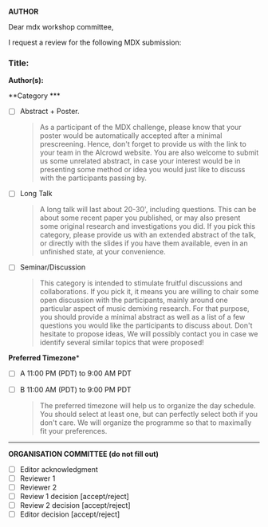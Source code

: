 <!-- Please title your PR with all author's name -->
<!-- Two spaces at the end of a line = new line -->

**AUTHOR**

Dear mdx workshop committee,

I request a review for the following MDX submission:

### **Title:**  

**Author(s):**  

**Category ***

* [ ] Abstract + Poster.
  > As a participant of the MDX challenge, please know that your poster would be automatically accepted after a minimal prescreening. Hence, don't forget to provide us with the link to your team in the AIcrowd website.
  > You are also welcome to submit us some unrelated abstract, in case your interest would be in presenting some method or idea you would just like to discuss with the participants passing by.
* [ ] Long Talk
  > A long talk will last about 20-30', including questions. This can be about some recent paper you published, or may also present some original research and investigations you did. If you pick this category, please provide us with an extended abstract of the talk, or  directly with the slides if you have them available, even in an unfinished state, at your convenience. 
* [ ] Seminar/Discussion
  > This category is intended to stimulate fruitful discussions and collaborations. If you pick it, it means you are willing to chair some open discussion with the participants, mainly around one particular aspect of music demixing research. For that purpose, you should provide a minimal abstract as well as a list of a few questions you would like the participants to discuss about. Don't hesitate to propose ideas, We will possibly contact you in case we identify several similar topics that were proposed!

**Preferred Timezone***

* [ ] A 11:00 PM (PDT) to 9:00 AM PDT
* [ ] B 11:00 AM (PDT) to 9:00 PM PDT

  > The preferred timezone will help us to organize the day schedule. You should select at least one, but can perfectly select both if you don't care. We will organize the programme so that to maximally fit your preferences.
---

**ORGANISATION COMMITTEE (do not fill out)**

* [ ] Editor acknowledgment
* [ ] Reviewer 1 
* [ ] Reviewer 2
* [ ] Review 1 decision [accept/reject]
* [ ] Review 2 decision [accept/reject]
* [ ] Editor decision [accept/reject]
